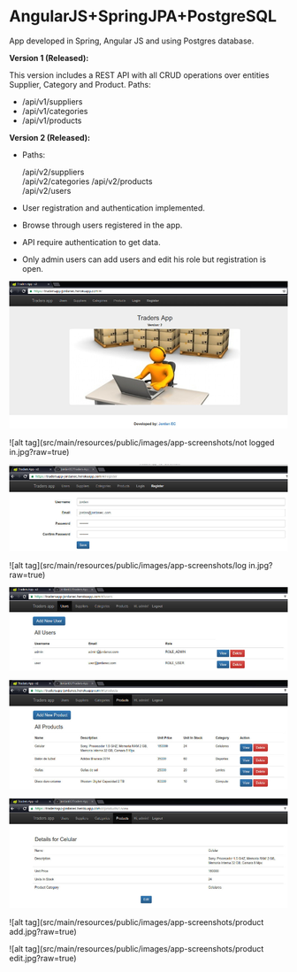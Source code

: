 # AngularJS+SpringJPA+PostgreSQL 

App developed in Spring, Angular JS and using Postgres database.


**Version 1 (Released):**

This version includes a REST API with all CRUD operations over entities Supplier, Category and Product. Paths:

* /api/v1/suppliers
* /api/v1/categories
* /api/v1/products

**Version 2 (Released):**

- Paths:

	/api/v2/suppliers	
	/api/v2/categories
	/api/v2/products	
	/api/v2/users

- User registration and authentication implemented.
- Browse through users registered in the app.
- API require authentication to get data.
- Only admin users can add users and edit his role but registration is open.


![alt tag](src/main/resources/public/images/app-screenshots/home.jpg?raw=true)

![alt tag](src/main/resources/public/images/app-screenshots/not logged in.jpg?raw=true)

![alt tag](src/main/resources/public/images/app-screenshots/registration.jpg?raw=true)

![alt tag](src/main/resources/public/images/app-screenshots/log in.jpg?raw=true)

![alt tag](src/main/resources/public/images/app-screenshots/users.jpg?raw=true)

![alt tag](src/main/resources/public/images/app-screenshots/products.jpg?raw=true)

![alt tag](src/main/resources/public/images/app-screenshots/product.jpg?raw=true)

![alt tag](src/main/resources/public/images/app-screenshots/product add.jpg?raw=true)

![alt tag](src/main/resources/public/images/app-screenshots/product edit.jpg?raw=true)


